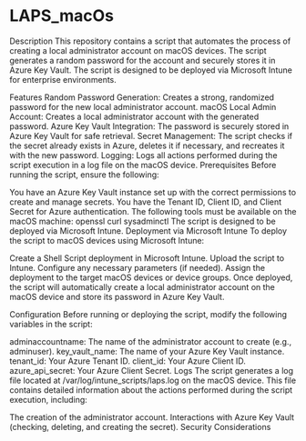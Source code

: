 # LAPS_macOs

Description
This repository contains a script that automates the process of creating a local administrator account on macOS devices. The script generates a random password for the account and securely stores it in Azure Key Vault. The script is designed to be deployed via Microsoft Intune for enterprise environments.

Features
Random Password Generation: Creates a strong, randomized password for the new local administrator account.
macOS Local Admin Account: Creates a local administrator account with the generated password.
Azure Key Vault Integration: The password is securely stored in Azure Key Vault for safe retrieval.
Secret Management: The script checks if the secret already exists in Azure, deletes it if necessary, and recreates it with the new password.
Logging: Logs all actions performed during the script execution in a log file on the macOS device.
Prerequisites
Before running the script, ensure the following:

You have an Azure Key Vault instance set up with the correct permissions to create and manage secrets.
You have the Tenant ID, Client ID, and Client Secret for Azure authentication.
The following tools must be available on the macOS machine:
openssl
curl
sysadminctl
The script is designed to be deployed via Microsoft Intune.
Deployment via Microsoft Intune
To deploy the script to macOS devices using Microsoft Intune:

Create a Shell Script deployment in Microsoft Intune.
Upload the script to Intune.
Configure any necessary parameters (if needed).
Assign the deployment to the target macOS devices or device groups.
Once deployed, the script will automatically create a local administrator account on the macOS device and store its password in Azure Key Vault.

Configuration
Before running or deploying the script, modify the following variables in the script:

adminaccountname: The name of the administrator account to create (e.g., adminuser).
key_vault_name: The name of your Azure Key Vault instance.
tenant_id: Your Azure Tenant ID.
client_id: Your Azure Client ID.
azure_api_secret: Your Azure Client Secret.
Logs
The script generates a log file located at /var/log/intune_scripts/laps.log on the macOS device. This file contains detailed information about the actions performed during the script execution, including:

The creation of the administrator account.
Interactions with Azure Key Vault (checking, deleting, and creating the secret).
Security Considerations
